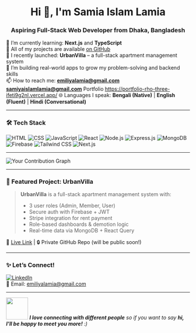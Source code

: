 
<h1 align="center">Hi 👋, I'm Samia Islam Lamia</h1>
<h3 align="center">Aspiring Full-Stack Web Developer from Dhaka, Bangladesh</h3>
 
🏃 I’m currently learning: **Next.js** and **TypeScript**  
📁 All of my projects are available [on GitHub](https://github.com/samialamia)  
🔭 I recently launched: **UrbanVilla** – a full-stack apartment management system  
🧠 I’m building real-world apps to grow my problem-solving and backend skills  
📫 How to reach me: **emiliyalamia@gmail.com** **samiyaislamlamia@gmail.com** Portfolio https://portfolio-rho-three-ifeti9g2nl.vercel.app/
🌐 Languages I speak: **Bengali (Native)** | **English (Fluent)** | **Hindi (Conversational)**  

---

### 🛠️ Tech Stack

![HTML](https://img.shields.io/badge/HTML5-E34F26?style=flat&logo=html5&logoColor=white)
![CSS](https://img.shields.io/badge/CSS3-1572B6?style=flat&logo=css3&logoColor=white)
![JavaScript](https://img.shields.io/badge/JavaScript-F7DF1E?style=flat&logo=javascript&logoColor=black)
![React](https://img.shields.io/badge/React-20232A?style=flat&logo=react&logoColor=61DAFB)
![Node.js](https://img.shields.io/badge/Node.js-339933?style=flat&logo=nodedotjs&logoColor=white)
![Express.js](https://img.shields.io/badge/Express.js-000000?style=flat&logo=express&logoColor=white)
![MongoDB](https://img.shields.io/badge/MongoDB-4EA94B?style=flat&logo=mongodb&logoColor=white)
![Firebase](https://img.shields.io/badge/Firebase-FFCA28?style=flat&logo=firebase&logoColor=black)
![Tailwind CSS](https://img.shields.io/badge/Tailwind_CSS-38B2AC?style=flat&logo=tailwind-css&logoColor=white)
![Next.js](https://img.shields.io/badge/Next.js-000000?style=flat&logo=nextdotjs&logoColor=white)

---


![Your Contribution Graph](https://github-readme-streak-stats.herokuapp.com/?user=samiacodes)

---
### 📌 Featured Project: UrbanVilla

> **UrbanVilla** is a full-stack apartment management system with:
> - 3 user roles (Admin, Member, User)
> - Secure auth with Firebase + JWT
> - Stripe integration for rent payment
> - Role-based dashboards & demotion logic
> - Real-time data via MongoDB + React Query

📍 [Live Link](#) | 🔒 Private GitHub Repo (will be public soon!)

---



### ✨ Let’s Connect!

[![LinkedIn](https://img.shields.io/badge/LinkedIn-blue?style=flat&logo=linkedin&logoColor=white)](https://www.linkedin.com/in/samiaislamlamia/)  
📧 Email: emiliyalamia@gmail.com

---

<img src="https://media.giphy.com/media/LnQjpWaON8nhr21vNW/giphy.gif" width="60"> <em><b>I love connecting with different people</b> so if you want to say <b>hi, I'll be happy to meet you more!</b> :)</em>

